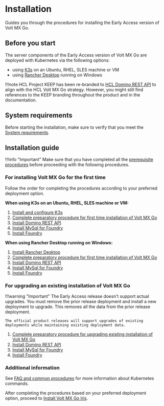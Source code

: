 # Installation

Guides you through the procedures for installing the Early Access version of Volt MX Go.

## Before you start

The server components of the Early Access version of Volt MX Go are deployed with Kubernetes via the following options:

- using [K3s](https://docs.k3s.io) on an Ubuntu, RHEL, SLES machine or VM
- using [Rancher Desktop](https://docs.rancherdesktop.io) running on Windows

!!!note
    HCL Project KEEP has been re-branded to [HCL Domino REST API](../references/index.md#hcl-domino-rest-api-formerly-known-as-hcl-project-keep) to align with the HCL Volt MX Go strategy. However, you might still find references to the KEEP branding throughout the product and in the documentation.
## System requirements
Before starting the installation, make sure to verify that you meet the [System requirements](sysreq.md).

## Installation guide

!!!info "Important"
    Make sure that you have completed all the [prerequisite procedures](prerequisite.md) before proceeding with the following procedures.

### For installing Volt MX Go for the first time

Follow the order for completing the procedures according to your preferred deployment option.

**When using K3s on an Ubuntu, RHEL, SLES machine or VM:**

1. [Install and configure K3s](k3sinstall.md)
2. [Complete preparatory procedure for first time installation of Volt MX Go](prereq.md)
3. [Install Domino REST API](downloadhelmchart.md)
4. [Install MySql for Foundry](installmysqlfoundry.md)
5. [Install Foundry](installfoundry.md)


**When using Rancher Desktop running on Windows:**

1. [Install Rancher Desktop](installrancher.md)
2. [Complete preparatory procedure for first time installation of Volt MX Go](prereq.md)
3. [Install Domino REST API](downloadhelmchart.md)
4. [Install MySql for Foundry](installmysqlfoundry.md)
5. [Install Foundry](installfoundry.md)

### For upgrading an existing installation of Volt MX Go

!!!warning "Important"
    The Early Access release doesn't support actual upgrades. You must remove the prior release deployment and install a new deployment to upgrade. This removes all the data from the prior release deployment.

    The official product releases will support upgrades of existing deployments while maintaining existing deployment data.

1. [Complete preparatory procedure for upgrading existing installation of Volt MX Go](prereqnew.md)
2. [Install Domino REST API](downloadhelmchart.md)
3. [Install MySql for Foundry](installmysqlfoundry.md)
4. [Install Foundry](installfoundry.md)

### Additional information

See [FAQ and common procedures](../references/kubecheatsheet.md) for more information about Kubernetes commands.

After completing the procedures based on your preferred deployment option, proceed to [Install Volt MX Go Iris](installiris.md).